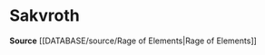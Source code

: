 ﻿---
id: '118'
name: Sakvroth
rarity: Common
source: '[[DATABASE/source/Rage of Elements|Rage of Elements]]'
type: Language

---
# Sakvroth

**Source** [[DATABASE/source/Rage of Elements|Rage of Elements]]
